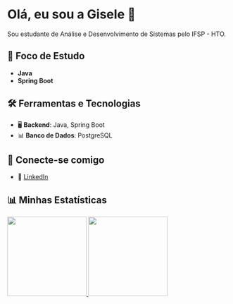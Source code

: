 # Olá, eu sou a Gisele 👋

Sou estudante de Análise e Desenvolvimento de Sistemas pelo IFSP - HTO.

## 🌱 Foco de Estudo
- **Java**
- **Spring Boot**

## 🛠️ Ferramentas e Tecnologias
- 🖥️ **Backend**: Java, Spring Boot
- 📊 **Banco de Dados**: PostgreSQL

## 🔗 Conecte-se comigo
- 🔗 [LinkedIn](https://www.linkedin.com/in/giselesouzax/)

## 📊 Minhas Estatísticas
<div>
  <a href="https://github.com/giseleazuos">
    <img loading="lazy" height="180em" src="https://github-readme-stats.vercel.app/api/top-langs/?username=giseleazuos&layout=compact&langs_count=7&theme=dracula"/>
    <img loading="lazy" height="180em" src="https://github-readme-stats.vercel.app/api?username=giseleazuos&show_icons=true&theme=dracula&include_all_commits=true&count_private=true"/>
  </a>
</div>



